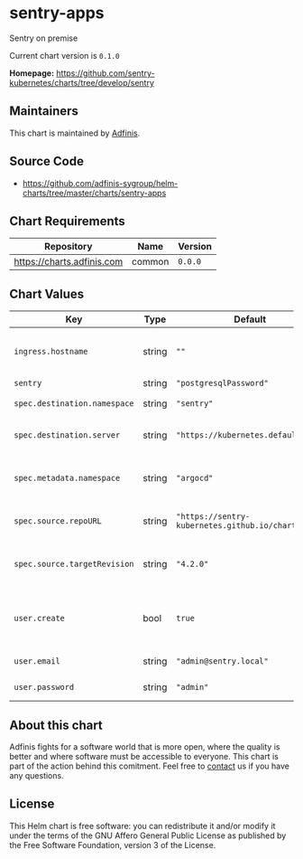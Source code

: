 sentry-apps
===========
Sentry on premise

Current chart version is `0.1.0`


**Homepage:** <https://github.com/sentry-kubernetes/charts/tree/develop/sentry>


## Maintainers
This chart is maintained by [Adfinis](https://adfinis.com/?pk_campaign=github&pk_kwd=helm-charts).


## Source Code

* <https://github.com/adfinis-sygroup/helm-charts/tree/master/charts/sentry-apps>


## Chart Requirements


| Repository | Name | Version |
|------------|------|---------|
| https://charts.adfinis.com | common | `0.0.0` |
## Chart Values


| Key | Type | Default | Description |
|-----|------|---------|-------------|
| `ingress.hostname` | string | `""` | Set this to enable the ingress configuration. |
| `sentry` | string | `"postgresqlPassword"` |  |
| `spec.destination.namespace` | string | `"sentry"` | namespace for Sentry |
| `spec.destination.server` | string | `"https://kubernetes.default.svc"` | Kubernetes cluster for Sentry |
| `spec.metadata.namespace` | string | `"argocd"` | namespace for the ArgoCD application |
| `spec.source.repoURL` | string | `"https://sentry-kubernetes.github.io/charts"` | Chart museum to get Sentry |
| `spec.source.targetRevision` | string | `"4.2.0"` | revision of the chart to use for Sentry |
| `user.create` | bool | `true` | if true, creates the user defined by email and password. |
| `user.email` | string | `"admin@sentry.local"` | Admin user email |
| `user.password` | string | `"admin"` | Admin user password |

## About this chart

Adfinis fights for a software world that is more open, where the quality is
better and where software must be accessible to everyone. This chart
is part of the action behind this comitment. Feel free to
[contact](https://adfinis.com/kontakt/?pk_campaign=github&pk_kwd=helm-charts)
us if you have any questions.

## License

This Helm chart is free software: you can redistribute it and/or modify it under the terms
of the GNU Affero General Public License as published by the Free Software Foundation,
version 3 of the License.
